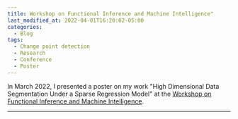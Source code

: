 ```yaml
---
title: Workshop on Functional Inference and Machine Intelligence"
last_modified_at: 2022-04-01T16:20:02-05:00
categories:
  - Blog
tags:
  - Change point detection 
  - Research
  - Conference
  - Poster
---
```


In March 2022, I presented a poster on my work "High Dimensional Data Segmentation Under a Sparse Regression Model" at the [Workshop on Functional Inference and Machine Intelligence](https://ismseminar.github.io/fimi2022/).
 
-----

